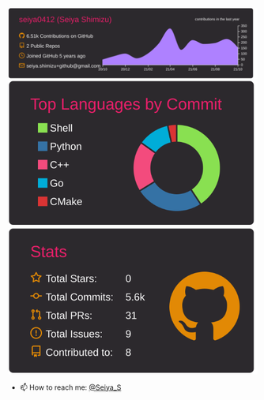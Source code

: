 ![](https://raw.githubusercontent.com/seiya0412/seiya0412/main/profile-summary-card-output/monokai/0-profile-details.svg)
![](https://raw.githubusercontent.com/seiya0412/seiya0412/main/profile-summary-card-output/monokai/2-most-commit-language.svg)
 ![](https://raw.githubusercontent.com/seiya0412/seiya0412/main/profile-summary-card-output/monokai/3-stats.svg)


- 📫 How to reach me: [@Seiya_S](https://twitter.com/Seiya_S)

<!--
**seiya0412/seiya0412** is a ✨ _special_ ✨ repository because its `README.md` (this file) appears on your GitHub profile.

Here are some ideas to get you started:

- 🔭 I’m currently working on ...
- 🌱 I’m currently learning ...
- 👯 I’m looking to collaborate on ...
- 🤔 I’m looking for help with ...
- 💬 Ask me about ...
- 📫 How to reach me: ...
- 😄 Pronouns: ...
- ⚡ Fun fact: ...
-->
